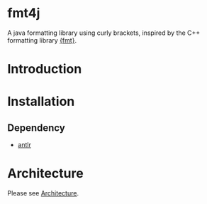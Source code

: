 # fmt4j

A java formatting library using curly brackets, inspired by the C++ formatting
library [{fmt}](https://fmt.dev).

# Introduction

# Installation

## Dependency

* [antlr](https://www.antlr.org/)

# Architecture

Please see [Architecture](https://github.com/fmt4j/fmt4j/blob/main/doc/Architecture.md).